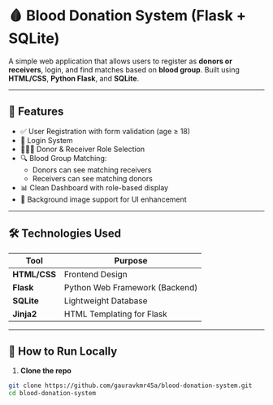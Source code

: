 # 🩸 Blood Donation System (Flask + SQLite)

A simple web application that allows users to register as **donors or receivers**, login, and find matches based on **blood group**. Built using **HTML/CSS**, **Python Flask**, and **SQLite**.

---

## 🔧 Features

- ✅ User Registration with form validation (age ≥ 18)
- 🔐 Login System
- 🧑‍🤝‍🧑 Donor & Receiver Role Selection
- 🔍 Blood Group Matching:
  - Donors can see matching receivers
  - Receivers can see matching donors
- 📊 Clean Dashboard with role-based display
- 🌇 Background image support for UI enhancement

---

## 🛠️ Technologies Used

| Tool         | Purpose                                |
|--------------|-----------------------------------------|
| **HTML/CSS** | Frontend Design                         |
| **Flask**    | Python Web Framework (Backend)          |
| **SQLite**   | Lightweight Database                    |
| **Jinja2**   | HTML Templating for Flask               |

---

## 🚀 How to Run Locally

1. **Clone the repo**
```bash
git clone https://github.com/gauravkmr45a/blood-donation-system.git
cd blood-donation-system

